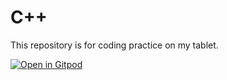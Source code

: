 # C++
This repository is for coding practice on my tablet.

[![Open in Gitpod](https://gitpod.io/button/open-in-gitpod.svg)](https://gitpod.io/#https://github.com/haroonarfan/c-)

